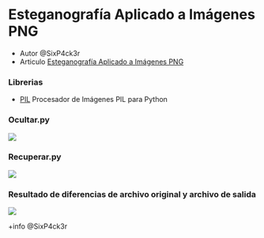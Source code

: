 # Esteganografía Aplicado a Imágenes PNG
- Autor @SixP4ck3r
- Articulo [Esteganografía Aplicado a Imágenes PNG ](https://github.com/rithchard/esteganografia/blob/main/Esteganograf%C3%ADa%20Aplicado%20a%20Im%C3%A1genes%20PNG.pdf)

### Librerias
- [PIL](https://github.com/python-pillow/Pillow) Procesador de Imágenes PIL para Python


### Ocultar.py
<img src='https://i.imgur.com/tDlgHdf.png'/>

### Recuperar.py
<img src='https://i.imgur.com/VIbz4g5.png'/>

### Resultado de diferencias de archivo original y archivo de salida
<img src='https://i.imgur.com/KsuVd11.png'/>


+info @SixP4ck3r
